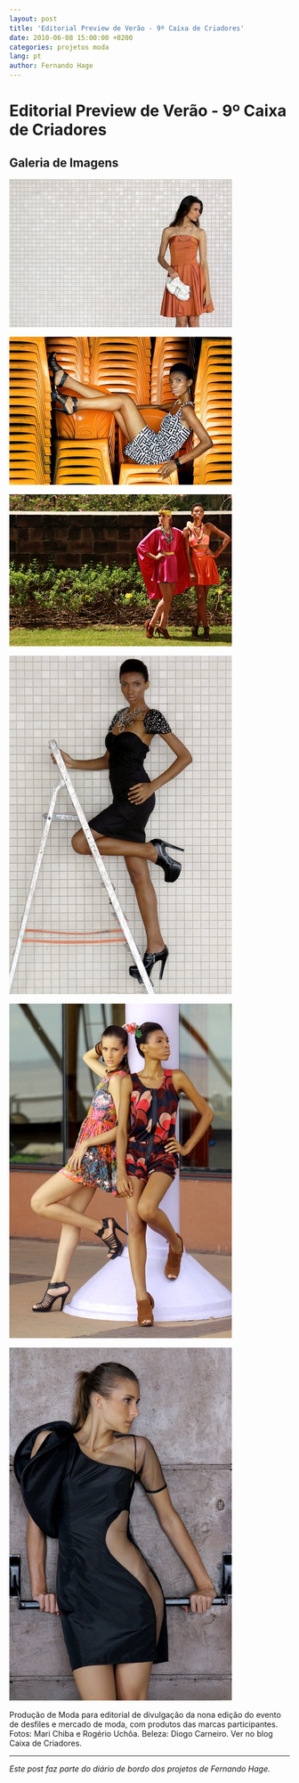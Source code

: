 ```yaml
---
layout: post
title: 'Editorial Preview de Verão - 9º Caixa de Criadores'
date: 2010-06-08 15:00:00 +0200
categories: projetos moda
lang: pt
author: Fernando Hage
---
```


# Editorial Preview de Verão - 9º Caixa de Criadores

## Galeria de Imagens

![Editorial Preview de Verão - 9º Caixa de Criadores](/assets/images/editorial-preview-de-verao-9o-caixa-de-criadores-01.jpg)

![Editorial Preview de Verão - 9º Caixa de Criadores](/assets/images/editorial-preview-de-verao-9o-caixa-de-criadores-02.jpg)

![Editorial Preview de Verão - 9º Caixa de Criadores](/assets/images/editorial-preview-de-verao-9o-caixa-de-criadores-03.jpg)

![Editorial Preview de Verão - 9º Caixa de Criadores](/assets/images/editorial-preview-de-verao-9o-caixa-de-criadores-04.jpg)

![Editorial Preview de Verão - 9º Caixa de Criadores](/assets/images/editorial-preview-de-verao-9o-caixa-de-criadores-05.jpg)

![Editorial Preview de Verão - 9º Caixa de Criadores](/assets/images/editorial-preview-de-verao-9o-caixa-de-criadores-06.jpg)

Produção de Moda para editorial de divulgação da nona edição do evento de desfiles e mercado de moda, com produtos das marcas participantes. Fotos: Mari Chiba e Rogério Uchôa. Beleza: Diogo Carneiro. Ver no blog Caixa de Criadores.

---

*Este post faz parte do diário de bordo dos projetos de Fernando Hage.*